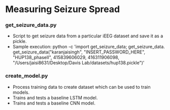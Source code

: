 # Measuring Seizure Spread

### get_seizure_data.py
* Script to get seizure data from a particular iEEG dataset and save it as a pickle.
* Sample execution: python -c 'import get_seizure_data; get_seizure_data. get_seizure_data("karanjaisingh", "INSERT_PASSWORD_HERE", "HUP138_phaseII", 415839606029, 416311906098, "/Users/jaisi8631/Desktop/Davis Lab/datasets/hup138.pickle")'

### create_model.py
* Process training data to create dataset which can be used to train models.
* Trains and tests a baseline LSTM model.
* Trains and tests a baseline CNN model.
